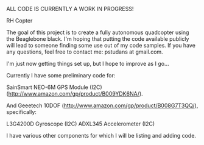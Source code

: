 ALL CODE IS CURRENTLY A WORK IN PROGRESS!

RH Copter

The goal of this project is to create a fully autonomous quadcopter using the Beaglebone black.  I'm hoping that putting the code available publicly will lead to someone finding some use out of my code samples.  If you have any questions, feel free to contact me: pstudans at gmail.com.

I'm just now getting things set up, but I hope to improve as I go...

Currently I have some preliminary code for:

SainSmart NEO-6M GPS Module (I2C) (http://www.amazon.com/gp/product/B009YDK6NA/).

And Geeetech 10DOF (http://www.amazon.com/gp/product/B008G7T3QQ/), specifically:

L3G4200D Gyroscope (I2C)
ADXL345 Accelerometer (I2C)

I have various other components for which I will be listing and adding code.
